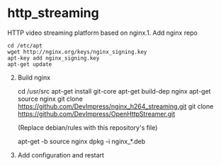 http_streaming
==============

HTTP video streaming platform based on nginx.1. Add nginx repo

    cd /etc/apt
    wget http://nginx.org/keys/nginx_signing.key
    apt-key add nginx_signing.key
    apt-get update

2. Build nginx

    cd /usr/src
    apt-get install git-core
    apt-get build-dep nginx
    apt-get source nginx
    git clone https://github.com/DevImpress/nginx_h264_streaming.git
    git clone https://github.com/DevImpress/OpenHttpStreamer.git

    (Replace debian/rules with this repository's file)

    apt-get -b source nginx
    dpkg -i nginx_*.deb

3. Add configuration and restart